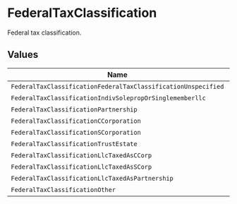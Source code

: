 # FederalTaxClassification

Federal tax classification.


## Values

| Name                                                          | Value                                                         |
| ------------------------------------------------------------- | ------------------------------------------------------------- |
| `FederalTaxClassificationFederalTaxClassificationUnspecified` | FEDERAL_TAX_CLASSIFICATION_UNSPECIFIED                        |
| `FederalTaxClassificationIndivSolepropOrSinglememberllc`      | INDIV_SOLEPROP_OR_SINGLEMEMBERLLC                             |
| `FederalTaxClassificationPartnership`                         | PARTNERSHIP                                                   |
| `FederalTaxClassificationCCorporation`                        | C_CORPORATION                                                 |
| `FederalTaxClassificationSCorporation`                        | S_CORPORATION                                                 |
| `FederalTaxClassificationTrustEstate`                         | TRUST_ESTATE                                                  |
| `FederalTaxClassificationLlcTaxedAsCCorp`                     | LLC_TAXED_AS_C_CORP                                           |
| `FederalTaxClassificationLlcTaxedAsSCorp`                     | LLC_TAXED_AS_S_CORP                                           |
| `FederalTaxClassificationLlcTaxedAsPartnership`               | LLC_TAXED_AS_PARTNERSHIP                                      |
| `FederalTaxClassificationOther`                               | OTHER                                                         |